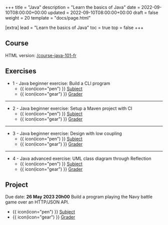 +++
title = "Java"
description = "Learn the basics of Java"
date = 2022-09-10T08:00:00+00:00
updated = 2022-09-10T08:00:00+00:00
draft = false
weight = 20
template = "docs/page.html"

[extra]
lead = "Learn the basics of Java"
toc = true
top = false
+++

## Course
HTML version: [/course-java-101-fr](https://lernejo.github.io/course-java-101-fr)

## Exercises

* 1 - Java beginner exercise: Build a CLI program
    * {{ icon(icon="pen") }}  [Subject](https://github.com/lernejo/exercises/blob/master/java_fr/EXERCISE.adoc)
    * {{ icon(icon="gear") }} [Grader](https://github.com/lernejo/korekto-java-basics-grader)
---
* 2 - Java beginner exercise: Setup a Maven project with CI
    * {{ icon(icon="pen") }}  [Subject](https://github.com/lernejo/exercises/blob/master/maven_fr/EXERCISE.adoc)
    * {{ icon(icon="gear") }} [Grader](https://github.com/lernejo/korekto-maven-grader)
---
- 3 - Java beginner exercise: Design with low coupling
    * {{ icon(icon="pen") }}  [Subject](https://github.com/lernejo/exercises/blob/master/decoupling_fr/EXERCISE.adoc)
    * {{ icon(icon="gear") }} [Grader](https://github.com/lernejo/korekto-decoupling-grader)
---
* 4 - Java advanced exercise: UML class diagram through Reflection
    * {{ icon(icon="pen") }}  [Subject](https://github.com/lernejo/exercises/blob/master/projects/uml_grapher/EXERCISE.md)
    * {{ icon(icon="gear") }} [Grader](https://github.com/lernejo/korekto-uml-grapher-grader)

## Project
Due date: **26 May 2023 20h00**
Build a program playing the Navy battle game over an HTTP/JSON API.
* {{ icon(icon="pen") }} [Subject](https://github.com/lernejo/exercises/blob/master/projects/http_api_fr/EXERCISE.adoc)
* {{ icon(icon="gear") }} [Grader](https://github.com/lernejo/korekto-java-api-grader)
